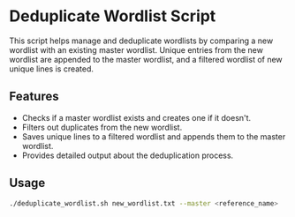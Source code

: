 # Deduplicate Wordlist Script

This script helps manage and deduplicate wordlists by comparing a new wordlist with an existing master wordlist. Unique entries from the new wordlist are appended to the master wordlist, and a filtered wordlist of new unique lines is created.

## Features
- Checks if a master wordlist exists and creates one if it doesn't.
- Filters out duplicates from the new wordlist.
- Saves unique lines to a filtered wordlist and appends them to the master wordlist.
- Provides detailed output about the deduplication process.

## Usage

```bash
./deduplicate_wordlist.sh new_wordlist.txt --master <reference_name>
```
